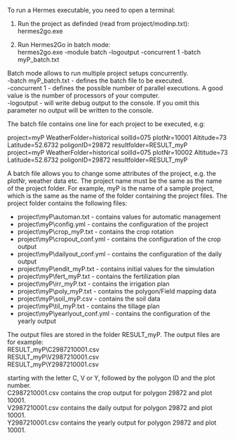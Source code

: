 To run a Hermes executable, you need to open a terminal:

1. Run the project as definded (read from project/modinp.txt):  
hermes2go.exe

2. Run Hermes2Go in batch mode:  
hermes2go.exe -module batch -logoutput -concurrent 1 -batch myP_batch.txt

Batch mode allows to run multiple project setups concurrently.  
-batch myP_batch.txt - defines the batch file to be executed.  
-concurrent 1 - defines the possible number of parallel executions. A good value is the number of processors of your computer.  
-logoutput - will write debug output to the console. If you omit this parameter no output will be written to the console.  

The batch file contains one line for each project to be executed, e.g:

project=myP WeatherFolder=historical soilId=075 plotNr=10001 Altitude=73 Latitude=52.6732 poligonID=29872 resultfolder=RESULT_myP  
project=myP WeatherFolder=historical soilId=075 plotNr=10002 Altitude=73 Latitude=52.6732 poligonID=29872 resultfolder=RESULT_myP  

A batch file allows you to change some attributes of the project, e.g. the plotNr, weather data etc. 
The project name must be the same as the name of the project folder.
For example, myP is the name of a sample project, which is the same as the name of the folder containing the project files. 
The project folder contains the following files:

- project\myP\automan.txt - contains values for automatic management
- project\myP\config.yml - contains the configuration of the project
- project\myP\crop_myP.txt - contains the crop rotation
- project\myP\cropout_conf.yml - contains the configuration of the crop output
- project\myP\dailyout_conf.yml - contains the configuration of the daily output
- project\myP\endit_myP.txt - contains initial values for the simulation
- project\myP\fert_myP.txt - contains the fertilization plan
- project\myP\irr_myP.txt - contains the irrigation plan
- project\myP\poly_myP.txt - contains the polygon/Field mapping data
- project\myP\soil_myP.csv - contains the soil data
- project\myP\til_myP.txt - contains the tillage plan
- project\myP\yearlyout_conf.yml - contains the configuration of the yearly output

The output files are stored in the folder RESULT_myP. The output files are for example:  
RESULT_myP\C2987210001.csv  
RESULT_myP\V2987210001.csv  
RESULT_myP\Y2987210001.csv  


starting with the letter C, V or Y, followed by the polygon ID and the plot number.  
C2987210001.csv contains the crop output for polygon 29872 and plot 10001.  
V2987210001.csv contains the daily output for polygon 29872 and plot 10001.  
Y2987210001.csv contains the yearly output for polygon 29872 and plot 10001.  
